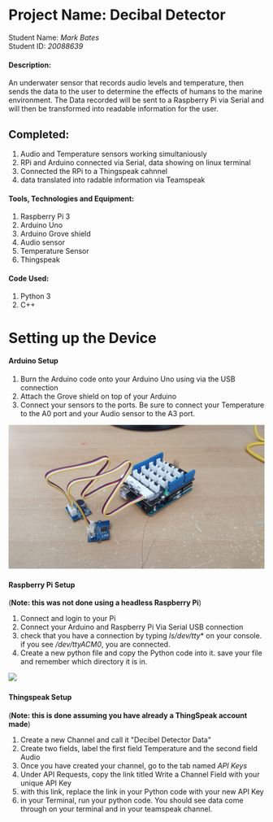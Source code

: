 # Project Name: Decibal Detector

Student Name: *Mark Bates*   
Student ID: *20088639*

#### Description:

An underwater sensor that records audio levels and temperature, then sends the data to the user
to determine the effects of humans to the marine environment. The Data recorded will be sent to
a Raspberry Pi via Serial and will then be transformed into readable information for the user.


## Completed:
1. Audio and Temperature sensors working simultaniously
2. RPi and Arduino connected via Serial, data showing on linux terminal
3. Connected the RPi to a Thingspeak cahnnel
4. data translated into radable information via Teamspeak

#### Tools, Technologies and Equipment:

1. Raspberry Pi 3
2. Arduino Uno
3. Arduino Grove shield
3. Audio sensor
4. Temperature Sensor
5. Thingspeak

#### Code Used:

1. Python 3
2. C++


# Setting up the Device


#### Arduino Setup

1. Burn the Arduino code onto your Arduino Uno using via the USB connection
2. Attach the Grove shield on top of your Arduino
3. Connect your sensors to the ports. Be sure to connect your Temperature to the A0 port and your
Audio sensor to the A3 port.

![](images/arduino%20setup.jpg)

#### Raspberry Pi Setup

(**Note: this was not done using a headless Raspberry Pi**)
1. Connect and login to your Pi
2. Connect your Arduino and Raspberry Pi Via Serial USB connection
3. check that you have a connection by typing *ls/dev/tty** on your console. if you see */dev/ttyACM0*,
you are connected.
4. Create a new python file and copy the Python code into it. save your file and remember which 
directory it is in.

![](images/final%20product.png.jpg)

#### Thingspeak Setup

(**Note: this is done assuming you have already a ThingSpeak account made**)
1. Create a new Channel and call it "Decibel Detector Data"
2. Create two fields, label the first field Temperature and the second field Audio
3. Once you have created your channel, go to the tab named *API Keys*
4. Under API Requests, copy the link titled Write a Channel Field with your unique API Key
5. with this link, replace the link in your Python code with your new API Key
6. in your Terminal, run your python code. You should see data come through on your terminal and in your
teamspeak channel.
